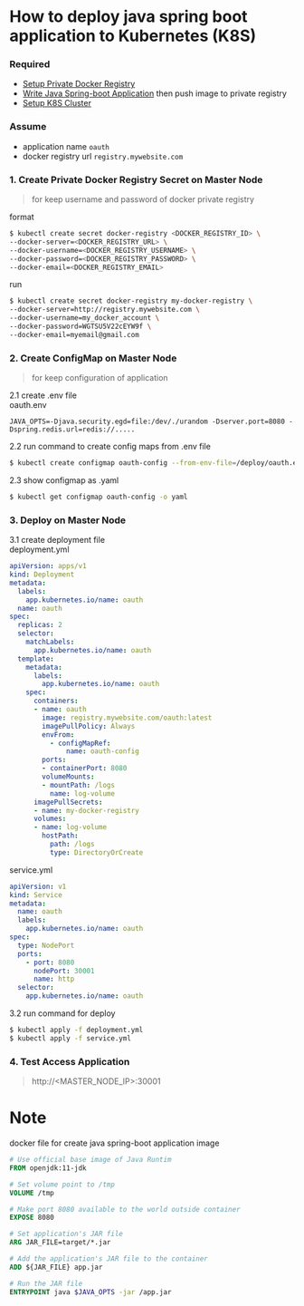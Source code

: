 # How to deploy java spring boot application to Kubernetes (K8S)

### Required

- [Setup Private Docker Registry](install_docker_registry.md)  
- [Write Java Spring-boot Application](https://github.com/jittagornp/spring-boot-webflux-example/tree/master/spring-boot-webflux-dockerfile) then push image to private registry  
- [Setup K8S Cluster](install_k8s_ubuntu1804.md)  

### Assume 
- application name `oauth`
- docker registry url `registry.mywebsite.com`

### 1. Create Private Docker Registry Secret on Master Node

> for keep username and password of docker private registry  

format
```sh
$ kubectl create secret docker-registry <DOCKER_REGISTRY_ID> \
--docker-server=<DOCKER_REGISTRY_URL> \
--docker-username=<DOCKER_REGISTRY_USERNAME> \
--docker-password=<DOCKER_REGISTRY_PASSWORD> \
--docker-email=<DOCKER_REGISTRY_EMAIL>
```
run
```sh
$ kubectl create secret docker-registry my-docker-registry \
--docker-server=http://registry.mywebsite.com \
--docker-username=my_docker_account \
--docker-password=WGTSU5V22cEYW9f \
--docker-email=myemail@gmail.com
```

### 2. Create ConfigMap on Master Node

> for keep configuration of application  

2.1 create .env file  
oauth.env  
```properties
JAVA_OPTS=-Djava.security.egd=file:/dev/./urandom -Dserver.port=8080 -Dspring.redis.url=redis://.....
```
2.2 run command to create config maps from .env file 
```sh
$ kubectl create configmap oauth-config --from-env-file=/deploy/oauth.env
```
2.3 show configmap as .yaml
```sh
$ kubectl get configmap oauth-config -o yaml
```


### 3. Deploy on Master Node

3.1 create deployment file  
deployment.yml
```yaml
apiVersion: apps/v1
kind: Deployment
metadata:
  labels:
    app.kubernetes.io/name: oauth
  name: oauth
spec:
  replicas: 2
  selector:
    matchLabels:
      app.kubernetes.io/name: oauth
  template:
    metadata:
      labels:
        app.kubernetes.io/name: oauth
    spec:
      containers:
      - name: oauth
        image: registry.mywebsite.com/oauth:latest 
        imagePullPolicy: Always  
        envFrom:
          - configMapRef:
              name: oauth-config
        ports:
        - containerPort: 8080
        volumeMounts:
        - mountPath: /logs
          name: log-volume
      imagePullSecrets:
      - name: my-docker-registry    
      volumes:
      - name: log-volume
        hostPath:
          path: /logs
          type: DirectoryOrCreate 

```
service.yml
```yaml
apiVersion: v1
kind: Service
metadata:
  name: oauth
  labels:
    app.kubernetes.io/name: oauth
spec:
  type: NodePort
  ports:
    - port: 8080
      nodePort: 30001
      name: http
  selector:
    app.kubernetes.io/name: oauth
```

3.2 run command for deploy
```sh
$ kubectl apply -f deployment.yml  
$ kubectl apply -f service.yml  
```

### 4. Test Access Application
> http://<MASTER_NODE_IP>:30001

# Note

docker file for create java spring-boot application image
```Dockerfile
# Use official base image of Java Runtim
FROM openjdk:11-jdk

# Set volume point to /tmp
VOLUME /tmp

# Make port 8080 available to the world outside container
EXPOSE 8080

# Set application's JAR file
ARG JAR_FILE=target/*.jar

# Add the application's JAR file to the container
ADD ${JAR_FILE} app.jar

# Run the JAR file
ENTRYPOINT java $JAVA_OPTS -jar /app.jar
```
